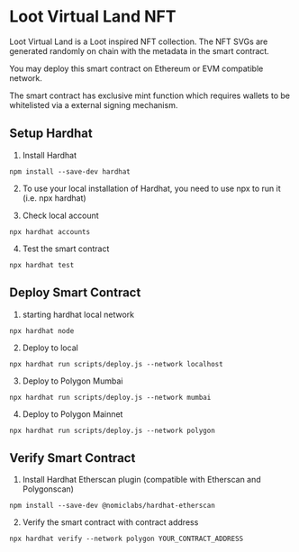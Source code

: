# Loot Virtual Land NFT

Loot Virtual Land is a Loot inspired NFT collection. The NFT SVGs are generated randomly on chain with the metadata in the smart contract.

You may deploy this smart contract on Ethereum or EVM compatible network.

The smart contract has exclusive mint function which requires wallets to be whitelisted via a external signing mechanism.

## Setup Hardhat
1. Install Hardhat

```npm install --save-dev hardhat```

2. To use your local installation of Hardhat, you need to use npx to run it (i.e. npx hardhat)

3. Check local account

```npx hardhat accounts```
    
4. Test the smart contract

```npx hardhat test```

## Deploy Smart Contract

1. starting hardhat local network

```npx hardhat node```

2. Deploy to local

```npx hardhat run scripts/deploy.js --network localhost```
    
3. Deploy to Polygon Mumbai

```npx hardhat run scripts/deploy.js --network mumbai```
    
4. Deploy to Polygon Mainnet

```npx hardhat run scripts/deploy.js --network polygon```
    
## Verify Smart Contract
1. Install Hardhat Etherscan plugin (compatible with Etherscan and Polygonscan)

```npm install --save-dev @nomiclabs/hardhat-etherscan```
    
2. Verify the smart contract with contract address

```npx hardhat verify --network polygon YOUR_CONTRACT_ADDRESS```
